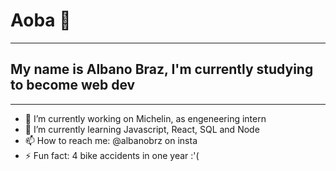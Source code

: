 <h1> Aoba 👋 </h1>
<hr>
<h2>My name is Albano Braz, I'm currently studying to become web dev</h2>
<hr>


- 🔭 I’m currently working on Michelin, as engeneering intern
- 🌱 I’m currently learning Javascript, React, SQL and Node
- 📫 How to reach me: @albanobrz on insta
- ⚡ Fun fact: 4 bike accidents in one year :'(

